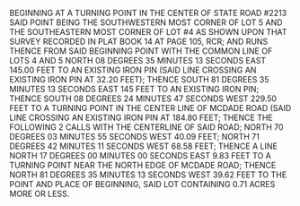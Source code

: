 BEGINNING AT A TURNING POINT IN THE CENTER OF STATE ROAD #2213 SAID POINT BEING THE SOUTHWESTERN MOST CORNER OF LOT 5 AND THE SOUTHEASTERN MOST CORNER OF LOT #4 AS SHOWN UPON THAT SURVEY RECORDED IN PLAT BOOK 14 AT PAGE 105, RCR; AND RUNS THENCE FROM SAID BEGINNING POINT WITH THE COMMON LINE OF LOTS 4 AND 5 NORTH 08 DEGREES 35 MINUTES 13 SECONDS EAST 145.00 FEET TO AN EXISTING IRON PIN (SAID LINE CROSSING AN EXISTING IRON PIN AT 32.20 FEET); THENCE SOUTH 81 DEGREES 35 MINUTES 13 SECONDS EAST 145 FEET TO AN EXISTING IRON PIN; THENCE SOUTH 08 DEGREES 24 MINUTES 47 SECONDS WEST 229.50 FEET TO A TURNING POINT IN THE CENTER LINE OF MCDADE ROAD (SAID LINE CROSSING AN EXISTING IRON PIN AT 184.80 FEET; THENCE THE FOLLOWING 2 CALLS WITH THE CENTERLINE OF SAID ROAD; NORTH 70 DEGREES 03 MINUTES 55 SECONDS WEST 40.09 FEET; NORTH 71 DEGREES 42 MINUTES 11 SECONDS WEST 68.58 FEET; THENCE A LINE NORTH 17 DEGREES 00 MINUTES 00 SECONDS EAST 9.83 FEET TO A TURNING POINT NEAR THE NORTH EDGE OF MCDADE ROAD; THENCE NORTH 81 DEGREES 35 MINUTES 13 SECONDS WEST 39.62 FEET TO THE POINT AND PLACE OF BEGINNING, SAID LOT CONTAINING 0.71 ACRES MORE OR LESS.
